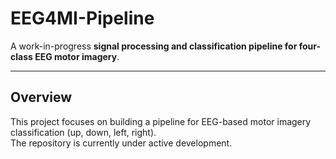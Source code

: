 # EEG4MI-Pipeline


A work-in-progress **signal processing and classification pipeline for four-class EEG motor imagery**.

---

## Overview
This project focuses on building a pipeline for EEG-based motor imagery classification (up, down, left, right).  
The repository is currently under active development.

